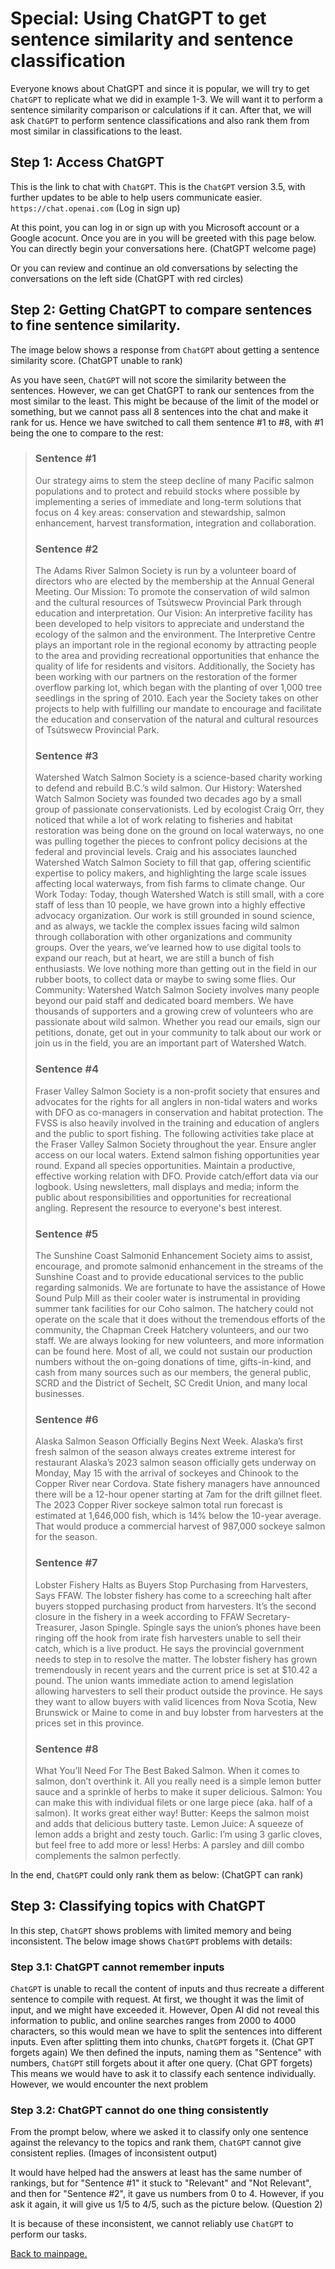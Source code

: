 # Special: Using ChatGPT to get sentence similarity and sentence classification
Everyone knows about ChatGPT and since it is popular, we will try to get `ChatGPT` to replicate what we did in example 1-3. We will want it to perform a sentence similarity comparison or calculations if it can. After that, we will ask `ChatGPT` to perform sentence classifications and also rank them from most similar in classifications to the least. 

## Step 1: Access ChatGPT
This is the link to chat with `ChatGPT`. This is the `ChatGPT` version 3.5, with further updates to be able to help users communicate easier. 
`https://chat.openai.com`
(Log in sign up)

At this point, you can log in or sign up with you Microsoft account or a Google acocunt. Once you are in you will be greeted with this page below. You can directly begin your conversations here. 
(ChatGPT welcome page)

Or you can review and continue an old conversations by selecting the conversations on the left side
(ChatGPT with red circles)

## Step 2: Getting ChatGPT to compare sentences to fine sentence similarity.
The image below shows a response from `ChatGPT` about getting a sentence similarity score. 
(ChatGPT unable to rank)

As you have seen, `ChatGPT` will not score the similarity between the sentences. However, we can get ChatGPT to rank our sentences from the most similar to the least. This might be because of the limit of the model or something, but we cannot pass all 8 sentences into the chat and make it rank for us. Hence we have switched to call them sentence #1 to #8, with #1 being the one to compare to the rest:  

> ### Sentence #1
> Our strategy aims to stem the steep decline of many Pacific salmon populations and to protect and rebuild stocks where possible by implementing a series of immediate and long-term solutions that focus on 4 key areas: conservation and stewardship, salmon enhancement, harvest transformation, integration and collaboration.
> ### Sentence #2
> The Adams River Salmon Society is run by a volunteer board of directors who are elected by the membership at the Annual General Meeting. Our Mission: To promote the conservation of wild salmon and the cultural resources of Tsútswecw Provincial Park through education and interpretation. Our Vision: An interpretive facility has been developed to help visitors to appreciate and understand the ecology of the salmon and the environment. The Interpretive Centre plays an important role in the regional economy by attracting people to the area and providing recreational opportunities that enhance the quality of life for residents and visitors. Additionally, the Society has been working with our partners on the restoration of the former overflow parking lot, which began with the planting of over 1,000 tree seedlings in the spring of 2010. Each year the Society takes on other projects to help with fulfilling our mandate to encourage and facilitate the education and conservation of the natural and cultural resources of Tsútswecw Provincial Park.
> ### Sentence #3
> Watershed Watch Salmon Society is a science-based charity working to defend and rebuild B.C.’s wild salmon. Our History: Watershed Watch Salmon Society was founded two decades ago by a small group of passionate conservationists. Led by ecologist Craig Orr, they noticed that while a lot of work relating to fisheries and habitat restoration was being done on the ground on local waterways, no one was pulling together the pieces to confront policy decisions at the federal and provincial levels. Craig and his associates launched Watershed Watch Salmon Society to fill that gap, offering scientific expertise to policy makers, and highlighting the large scale issues affecting local waterways, from fish farms to climate change. Our Work Today: Today, though Watershed Watch is still small, with a core staff of less than 10 people, we have grown into a highly effective advocacy organization. Our work is still grounded in sound science, and as always, we tackle the complex issues facing wild salmon through collaboration with other organizations and community groups. Over the years, we’ve learned how to use digital tools to expand our reach, but at heart, we are still a bunch of fish enthusiasts. We love nothing more than getting out in the field in our rubber boots, to collect data or maybe to swing some flies. Our Community: Watershed Watch Salmon Society involves many people beyond our paid staff and dedicated board members. We have thousands of supporters and a growing crew of volunteers who are passionate about wild salmon. Whether you read our emails, sign our petitions, donate, get out in your community to talk about our work or join us in the field, you are an important part of Watershed Watch.
> ### Sentence #4
> Fraser Valley Salmon Society is a non-profit society that ensures and advocates for the rights for all anglers in non-tidal waters and works with DFO as co-managers in conservation and habitat protection. The FVSS is also heavily involved in the training and education of anglers and the public to sport fishing. The following activities take place at the Fraser Valley Salmon Society throughout the year. Ensure angler access on our local waters. Extend salmon fishing opportunities year round. Expand all species opportunities. Maintain a productive, effective working relation with DFO. Provide catch/effort data via our logbook. Using newsletters, mall displays and media; inform the public about responsibilities and opportunities for recreational angling. Represent the resource to everyone's best interest. 
> ### Sentence #5
> The Sunshine Coast Salmonid Enhancement Society aims to assist, encourage, and promote salmonid enhancement in the streams of the Sunshine Coast and to provide educational services to the public regarding salmonids. We are fortunate to have the assistance of Howe Sound Pulp Mill as their cooler water is instrumental in providing summer tank facilities for our Coho salmon. The hatchery could not operate on the scale that it does without the tremendous efforts of the community, the Chapman Creek Hatchery volunteers, and our two staff. We are always looking for new volunteers, and more information can be found here. Most of all, we could not sustain our production numbers without the on-going donations of time, gifts-in-kind, and cash from many sources such as our members, the general public, SCRD and the District of Sechelt, SC Credit Union, and many local businesses.
> ### Sentence #6
> Alaska Salmon Season Officially Begins Next Week. Alaska’s first fresh salmon of the season always creates extreme interest for restaurant Alaska’s 2023 salmon season officially gets underway on Monday, May 15 with the arrival of sockeyes and Chinook to the Copper River near Cordova. State fishery managers have announced there will be a 12-hour opener starting at 7am for the drift gillnet fleet. The 2023 Copper River sockeye salmon total run forecast is estimated at 1,646,000 fish, which is 14% below the 10-year average. That would produce a commercial harvest of 987,000 sockeye salmon for the season.
> ### Sentence #7
> Lobster Fishery Halts as Buyers Stop Purchasing from Harvesters, Says FFAW. The lobster fishery has come to a screeching halt after buyers stopped purchasing product from harvesters. It’s the second closure in the fishery in a week according to FFAW Secretary-Treasurer, Jason Spingle. Spingle says the union’s phones have been ringing off the hook from irate fish harvesters unable to sell their catch, which is a live product. He says the provincial government needs to step in to resolve the matter. The lobster fishery has grown tremendously in recent years and the current price is set at $10.42 a pound. The union wants immediate action to amend legislation allowing harvesters to sell their product outside the province. He says they want to allow buyers with valid licences from Nova Scotia, New Brunswick or Maine to come in and buy lobster from harvesters at the prices set in this province.
> ### Sentence #8
> What You’ll Need For The Best Baked Salmon. When it comes to salmon, don’t overthink it. All you really need is a simple lemon butter sauce and a sprinkle of herbs to make it super delicious. Salmon: You can make this with individual filets or one large piece (aka. half of a salmon). It works great either way! Butter: Keeps the salmon moist and adds that delicious buttery taste. Lemon Juice: A squeeze of lemon adds a bright and zesty touch. Garlic: I’m using 3 garlic cloves, but feel free to add more or less! Herbs: A parsley and dill combo complements the salmon perfectly.

In the end, `ChatGPT` could only rank them as below:
(ChatGPT can rank)

## Step 3: Classifying topics with ChatGPT

In this step, `ChatGPT` shows problems with limited memory and being inconsistent. The below image shows `ChatGPT` problems with details:
### Step 3.1: ChatGPT cannot remember inputs
`ChatGPT` is unable to recall the content of inputs and thus recreate a different sentence to compile with request. At first, we thought it was the limit of input, and we might have exceeded it. However, Open AI did not reveal this information to public, and online searches ranges from 2000 to 4000 characters, so this would mean we have to split the sentences into different inputs. Even after splitting them into chunks, `ChatGPT` forgets it.
(Chat GPT forgets again)
We then defined the inputs, naming them as "Sentence" with numbers, `ChatGPT` still forgets about it after one query.
(Chat GPT forgets)
This means we would have to ask it to classify each sentence individually. However, we would encounter the next problem
### Step 3.2: ChatGPT cannot do one thing consistently
From the prompt below, where we asked it to classify only one sentence against the relevancy to the topics and rank them, `ChatGPT` cannot give consistent replies. 
(Images of inconsistent output)

It would have helped had the answers at least has the same number of rankings, but for "Sentence #1" it stuck to "Relevant" and "Not Relevant", and then for "Sentence #2", it gave us numbers from 0 to 4. However, if you ask it again, it will give us 1/5 to 4/5, such as the picture below.
(Question 2)

It is because of these inconsistent, we cannot reliably use `ChatGPT` to perform our tasks. 

[Back to mainpage.](https://github.com/agiga-quanta/Translation-is-fun/blob/main/README.md)